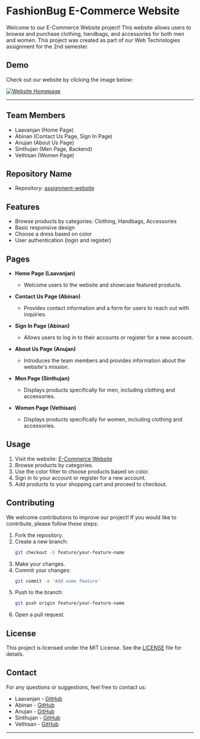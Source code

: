 
# FashionBug E-Commerce Website

Welcome to our E-Commerce Website project! This website allows users to browse and purchase clothing, handbags, and accessories for both men and women. This project was created as part of our Web Technologies assignment for the 2nd semester.

## Demo

Check out our website by clicking the image below:

[![Website Homepage](screenshot.png)](https://laavanjan.github.io/assignment-website/)

---
## Team Members
- Laavanjan (Home Page)
- Abinan (Contact Us Page, Sign In Page)
- Anujan (About Us Page)
- Sinthujan (Men Page, Backend)
- Vethisan (Women Page)

## Repository Name
- Repository: [assignment-website](https://github.com/laavanjan/assignment-website)

## Features
- Browse products by categories: Clothing, Handbags, Accessories
- Basic responsive design
- Choose a dress based on color
- User authentication (login and register)

## Pages
- **Home Page (Laavanjan)**
  - Welcome users to the website and showcase featured products.

- **Contact Us Page (Abinan)**
  - Provides contact information and a form for users to reach out with inquiries.

- **Sign In Page (Abinan)**
  - Allows users to log in to their accounts or register for a new account.

- **About Us Page (Anujan)**
  - Introduces the team members and provides information about the website's mission.

- **Men Page (Sinthujan)**
  - Displays products specifically for men, including clothing and accessories.

- **Women Page (Vethisan)**
  - Displays products specifically for women, including clothing and accessories.

## Usage
1. Visit the website: [E-Commerce Website](https://your-website-url.com)
2. Browse products by categories.
3. Use the color filter to choose products based on color.
4. Sign in to your account or register for a new account.
5. Add products to your shopping cart and proceed to checkout.

## Contributing
We welcome contributions to improve our project! If you would like to contribute, please follow these steps:

1. Fork the repository.
2. Create a new branch:
    ```bash
    git checkout -b feature/your-feature-name
    ```
3. Make your changes.
4. Commit your changes:
    ```bash
    git commit -m 'Add some feature'
    ```
5. Push to the branch:
    ```bash
    git push origin feature/your-feature-name
    ```
6. Open a pull request.

## License
This project is licensed under the MIT License. See the [LICENSE](LICENSE) file for details.

## Contact
For any questions or suggestions, feel free to contact us:

- Laavanjan - [GitHub](https://github.com/laavanjan)
- Abinan - [GitHub](https://github.com/ABINAN2011)
- Anujan - [GitHub](https://github.com/AnujanN)
- Sinthujan - [GitHub](https://github.com/RSinthu)
- Vethisan - [GitHub](https://github.com/Vethisan99)

---

